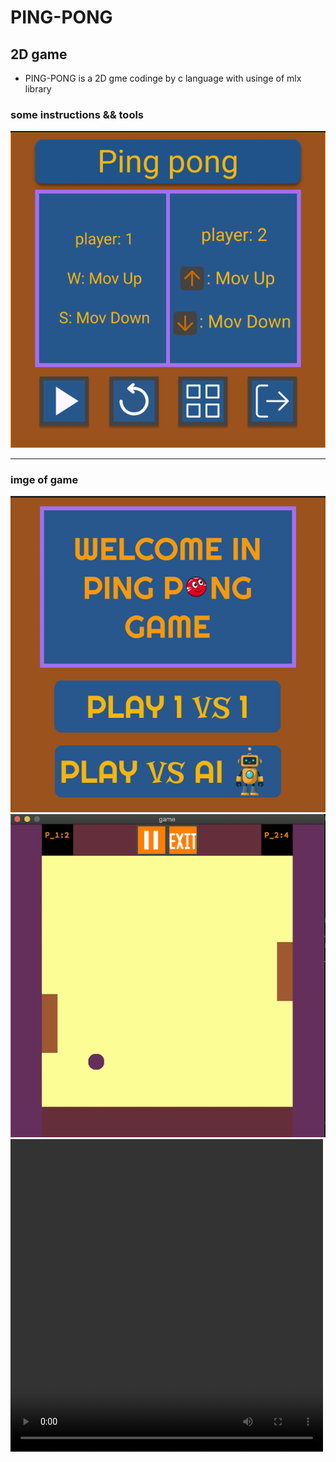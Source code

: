# PING-PONG
## 2D game
- PING-PONG is a 2D gme codinge by c language with usinge of mlx library

### some instructions && tools
<img src='img/pos.png'>

---
### imge of game
<img src='img/home.png'>
<img src='img/game.png'>

<video width="500" height='500' controls>
    <source src='game_video.mp4' type='video/mp4'>
</video>